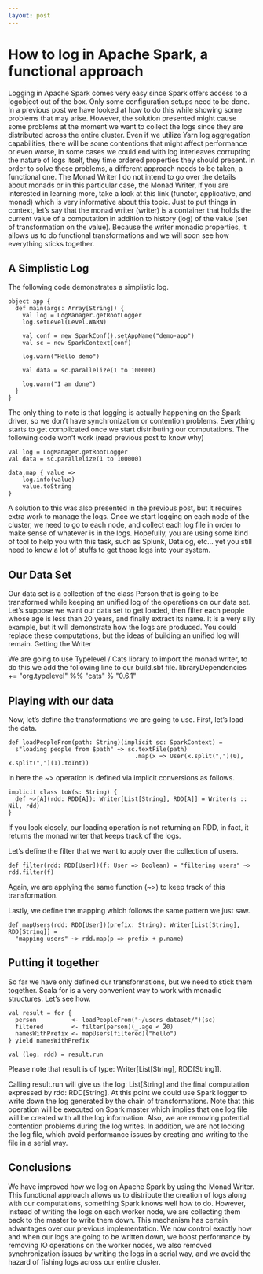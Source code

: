```yaml
---
layout: post
---
```


# How to log in Apache Spark, a functional approach

Logging in Apache Spark comes very easy since Spark offers access to a logobject out of the box. Only some configuration setups need to be done. In a previous post we have looked at how to do this while showing some problems that may arise. However, the solution presented might cause some problems at the moment we want to collect the logs since they are distributed across the entire cluster. Even if we utilize Yarn log aggregation capabilities, there will be some contentions that might affect performance or even worse, in some cases we could end with log interleaves corrupting the nature of logs itself, they time ordered properties they should present.
In order to solve these problems, a different approach needs to be taken, a functional one.
The Monad Writer
I do not intend to go over the details about monads or in this particular case, the Monad Writer, if you are interested in learning more, take a look at this link (functor, applicative, and monad) which is very informative about this topic.
Just to put things in context, let’s say that the monad writer (writer) is a container that holds the current value of a computation in addition to history (log) of the value (set of transformation on the value).
Because the writer monadic properties, it allows us to do functional transformations and we will soon see how everything sticks together.

## A Simplistic Log

The following code demonstrates a simplistic log.

```
object app {
  def main(args: Array[String]) {
    val log = LogManager.getRootLogger
    log.setLevel(Level.WARN)

    val conf = new SparkConf().setAppName("demo-app")
    val sc = new SparkContext(conf)

    log.warn("Hello demo")

    val data = sc.parallelize(1 to 100000)

    log.warn("I am done")
  }
}
```

The only thing to note is that logging is actually happening on the Spark driver, so we don’t have synchronization or contention problems. Everything starts to get complicated once we start distributing our computations.
The following code won’t work (read previous post to know why)

```
val log = LogManager.getRootLogger
val data = sc.parallelize(1 to 100000)

data.map { value => 
    log.info(value)
    value.toString
}
```

A solution to this was also presented in the previous post, but it requires extra work to manage the logs.
Once we start logging on each node of the cluster, we need to go to each node, and collect each log file in order to make sense of whatever is in the logs. Hopefully, you are using some kind of tool to help you with this task, such as Splunk, Datalog, etc… yet you still need to know a lot of stuffs to get those logs into your system.

## Our Data Set

Our data set is a collection of the class Person that is going to be transformed while keeping an unified log of the operations on our data set.
Let’s suppose we want our data set to get loaded, then filter each people whose age is less than 20 years, and finally extract its name. It is a very silly example, but it will demonstrate how the logs are produced. You could replace these computations, but the ideas of building an unified log will remain.
Getting the Writer

We are going to use Typelevel / Cats library to import the monad writer, to do this we add the following line to our build.sbt file.
libraryDependencies += "org.typelevel" %% "cats" % "0.6.1"

## Playing with our data

Now, let’s define the transformations we are going to use.
First, let’s load the data.

```
def loadPeopleFrom(path: String)(implicit sc: SparkContext) = 
  s"loading people from $path" ~> sc.textFile(path)
                                    .map(x => User(x.split(",")(0), x.split(",")(1).toInt))
```

In here the ~> operation is defined via implicit conversions as follows.

```
implicit class toW(s: String) {
  def ~>[A](rdd: RDD[A]): Writer[List[String], RDD[A]] = Writer(s :: Nil, rdd)
}
```

If you look closely, our loading operation is not returning an RDD, in fact, it returns the monad writer that keeps track of the logs.

Let’s define the filter that we want to apply over the collection of users.

```
def filter(rdd: RDD[User])(f: User => Boolean) = "filtering users" ~> rdd.filter(f)
```

Again, we are applying the same function (~>) to keep track of this transformation.

Lastly, we define the mapping which follows the same pattern we just saw.

```
def mapUsers(rdd: RDD[User])(prefix: String): Writer[List[String], RDD[String]] = 
  "mapping users" ~> rdd.map(p => prefix + p.name)
```

## Putting it together

So far we have only defined our transformations, but we need to stick them together. Scala for is a very convenient way to work with monadic structures. Let’s see how.

```
val result = for {
  person          <- loadPeopleFrom("~/users_dataset/")(sc)
  filtered        <- filter(person)(_.age < 20)
  namesWithPrefix <- mapUsers(filtered)("hello")
} yield namesWithPrefix

val (log, rdd) = result.run
```

Please note that result is of type: Writer[List[String], RDD[String]].

Calling result.run will give us the log: List[String] and the final computation expressed by rdd: RDD[String].
At this point we could use Spark logger to write down the log generated by the chain of transformations. Note that this operation will be executed on Spark master which implies that one log file will be created with all the log information. Also, we are removing potential contention problems during the log writes. In addition, we are not locking the log file, which avoid performance issues by creating and writing to the file in a serial way.

## Conclusions

We have improved how we log on Apache Spark by using the Monad Writer. This functional approach allows us to distribute the creation of logs along with our computations, something Spark knows well how to do. However, instead of writing the logs on each worker node, we are collecting them back to the master to write them down. This mechanism has certain advantages over our previous implementation. We now control exactly how and when our logs are going to be written down, we boost performance by removing IO operations on the worker nodes, we also removed synchronization issues by writing the logs in a serial way, and we avoid the hazard of fishing logs across our entire cluster.
